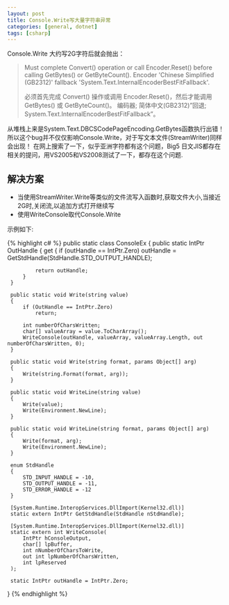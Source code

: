 ```yaml
---
layout: post
title: Console.Write写大量字符串异常
categories: [general, dotnet]
tags: [csharp]
---
```


Console.Write 大约写2G字符后就会抛出：

> Must complete Convert() operation or call Encoder.Reset() before calling GetBytes() or GetByteCount(). 
> Encoder 'Chinese Simplified (GB2312)' fallback 'System.Text.InternalEncoderBestFitFallback'.
> 
> 必须首先完成 Convert() 操作或调用 Encoder.Reset()，然后才能调用 GetBytes() 或 GetByteCount()。
> 编码器; 简体中文(GB2312)”回退; System.Text.InternalEncoderBestFitFallback”。

从堆栈上来是System.Text.DBCSCodePageEncoding.GetBytes函数执行出错！所以这个bug并不仅仅影响Console.Write，对于写文本文件(StreamWriter)同样会出现！
在网上搜索了一下，似乎亚洲字符都有这个问题，Big5
日文JIS都存在相关的提问，用VS2005和VS2008测试了一下，都存在这个问题.

## 解决方案 ##
- 当使用StreamWriter.Write等类似的文件流写入函数时,获取文件大小,当接近2G时,关闭流,以追加方式打开继续写
- 使用WriteConsole取代Console.Write

示例如下: 

{% highlight c# %}
  public static class ConsoleEx
  {
     public static IntPtr OutHandle
     {
         get
         {
             if (outHandle == IntPtr.Zero)
                 outHandle = GetStdHandle(StdHandle.STD_OUTPUT_HANDLE);
  
             return outHandle;
         }
     }
  
     public static void Write(string value)
     {
         if (OutHandle == IntPtr.Zero)
             return;
  
         int numberOfCharsWritten;
         char[] valueArray = value.ToCharArray();
         WriteConsole(outHandle, valueArray, valueArray.Length, out numberOfCharsWritten, 0);
     }
  
     public static void Write(string format, params Object[] arg)
     {
         Write(string.Format(format, arg));
     }
  
     public static void WriteLine(string value)
     {
         Write(value);
         Write(Environment.NewLine);
     }
  
     public static void WriteLine(string format, params Object[] arg)
     {
         Write(format, arg);
         Write(Environment.NewLine);
     }
  
     enum StdHandle
     {
         STD_INPUT_HANDLE = -10,
         STD_OUTPUT_HANDLE = -11,
         STD_ERROR_HANDLE = -12
     }
  
     [System.Runtime.InteropServices.DllImport(Kernel32.dll)]
     static extern IntPtr GetStdHandle(StdHandle nStdHandle);
  
     [System.Runtime.InteropServices.DllImport(Kernel32.dll)]
     static extern int WriteConsole(
         IntPtr hConsoleOutput, 
         char[] lpBuffer, 
         int nNumberOfCharsToWrite, 
         out int lpNumberOfCharsWritten, 
         int lpReserved
     );
  
     static IntPtr outHandle = IntPtr.Zero;
  }
{% endhighlight %}
